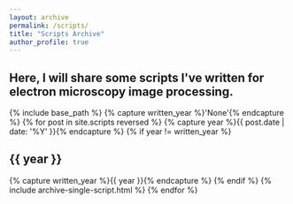 ```yaml
---
layout: archive
permalink: /scripts/
title: "Scripts Archive"
author_profile: true
---
```

## Here, I will share some scripts I've written for electron microscopy image processing.

{% include base_path %}
{% capture written_year %}'None'{% endcapture %}
{% for post in site.scripts reversed %}
  {% capture year %}{{ post.date | date: '%Y' }}{% endcapture %}
  {% if year != written_year %}
    <h2 id="{{ year | slugify }}" class="archive__subtitle">{{ year }}</h2>
    {% capture written_year %}{{ year }}{% endcapture %}
  {% endif %}
  {% include archive-single-script.html %}
{% endfor %}